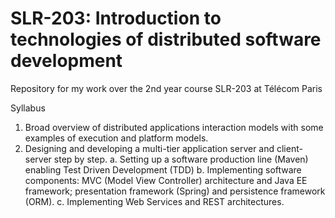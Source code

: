 # SLR-203: Introduction to technologies of distributed software development
Repository for my work over the 2nd year course SLR-203 at Télécom Paris 

Syllabus
1) Broad overview of distributed applications interaction models with some examples of execution and platform models.
2) Designing and developing a multi-tier application server and client-server step by step.
a. Setting up a software production line (Maven) enabling Test Driven Development (TDD)
b. Implementing software components: MVC (Model View Controller) architecture and Java EE framework; presentation framework (Spring) and persistence framework (ORM).
c. Implementing Web Services and REST architectures.
